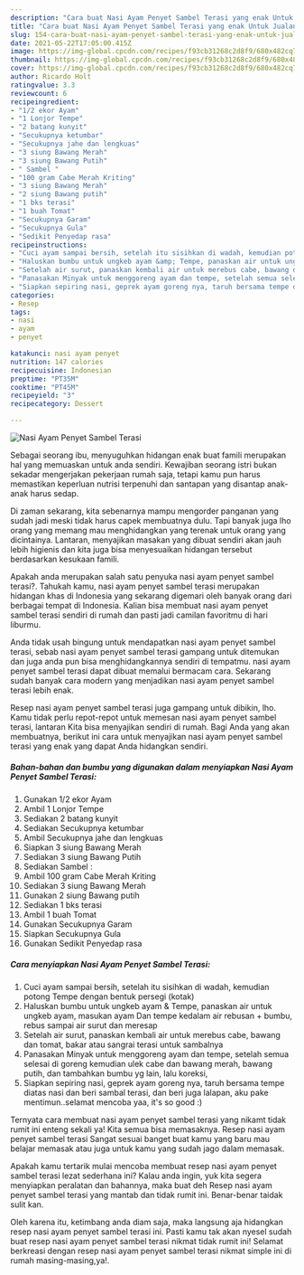 ```yaml
---
description: "Cara buat Nasi Ayam Penyet Sambel Terasi yang enak Untuk Jualan"
title: "Cara buat Nasi Ayam Penyet Sambel Terasi yang enak Untuk Jualan"
slug: 154-cara-buat-nasi-ayam-penyet-sambel-terasi-yang-enak-untuk-jualan
date: 2021-05-22T17:05:00.415Z
image: https://img-global.cpcdn.com/recipes/f93cb31268c2d8f9/680x482cq70/nasi-ayam-penyet-sambel-terasi-foto-resep-utama.jpg
thumbnail: https://img-global.cpcdn.com/recipes/f93cb31268c2d8f9/680x482cq70/nasi-ayam-penyet-sambel-terasi-foto-resep-utama.jpg
cover: https://img-global.cpcdn.com/recipes/f93cb31268c2d8f9/680x482cq70/nasi-ayam-penyet-sambel-terasi-foto-resep-utama.jpg
author: Ricardo Holt
ratingvalue: 3.3
reviewcount: 6
recipeingredient:
- "1/2 ekor Ayam"
- "1 Lonjor Tempe"
- "2 batang kunyit"
- "Secukupnya ketumbar"
- "Secukupnya jahe dan lengkuas"
- "3 siung Bawang Merah"
- "3 siung Bawang Putih"
- " Sambel "
- "100 gram Cabe Merah Kriting"
- "3 siung Bawang Merah"
- "2 siung Bawang putih"
- "1 bks terasi"
- "1 buah Tomat"
- "Secukupnya Garam"
- "Secukupnya Gula"
- "Sedikit Penyedap rasa"
recipeinstructions:
- "Cuci ayam sampai bersih, setelah itu sisihkan di wadah, kemudian potong Tempe dengan bentuk persegi (kotak)"
- "Haluskan bumbu untuk ungkeb ayam &amp; Tempe, panaskan air untuk ungkeb ayam, masukan ayam Dan tempe kedalam air rebusan + bumbu, rebus sampai air surut dan meresap"
- "Setelah air surut, panaskan kembali air untuk merebus cabe, bawang dan tomat, bakar atau sangrai terasi untuk sambalnya"
- "Panasakan Minyak untuk menggoreng ayam dan tempe, setelah semua selesai di goreng kemudian ulek cabe dan bawang merah, bawang putih, dan tambahkan bumbu yg lain, lalu koreksi,"
- "Siapkan sepiring nasi, geprek ayam goreng nya, taruh bersama tempe diatas nasi dan beri sambal terasi, dan beri juga lalapan, aku pake mentimun..selamat mencoba yaa, it&#39;s so good :)"
categories:
- Resep
tags:
- nasi
- ayam
- penyet

katakunci: nasi ayam penyet 
nutrition: 147 calories
recipecuisine: Indonesian
preptime: "PT35M"
cooktime: "PT45M"
recipeyield: "3"
recipecategory: Dessert

---
```



![Nasi Ayam Penyet Sambel Terasi](https://img-global.cpcdn.com/recipes/f93cb31268c2d8f9/680x482cq70/nasi-ayam-penyet-sambel-terasi-foto-resep-utama.jpg)

Sebagai seorang ibu, menyuguhkan hidangan enak buat famili merupakan hal yang memuaskan untuk anda sendiri. Kewajiban seorang istri bukan sekadar mengerjakan pekerjaan rumah saja, tetapi kamu pun harus memastikan keperluan nutrisi terpenuhi dan santapan yang disantap anak-anak harus sedap.

Di zaman  sekarang, kita sebenarnya mampu mengorder panganan yang sudah jadi meski tidak harus capek membuatnya dulu. Tapi banyak juga lho orang yang memang mau menghidangkan yang terenak untuk orang yang dicintainya. Lantaran, menyajikan masakan yang dibuat sendiri akan jauh lebih higienis dan kita juga bisa menyesuaikan hidangan tersebut berdasarkan kesukaan famili. 



Apakah anda merupakan salah satu penyuka nasi ayam penyet sambel terasi?. Tahukah kamu, nasi ayam penyet sambel terasi merupakan hidangan khas di Indonesia yang sekarang digemari oleh banyak orang dari berbagai tempat di Indonesia. Kalian bisa membuat nasi ayam penyet sambel terasi sendiri di rumah dan pasti jadi camilan favoritmu di hari liburmu.

Anda tidak usah bingung untuk mendapatkan nasi ayam penyet sambel terasi, sebab nasi ayam penyet sambel terasi gampang untuk ditemukan dan juga anda pun bisa menghidangkannya sendiri di tempatmu. nasi ayam penyet sambel terasi dapat dibuat memalui bermacam cara. Sekarang sudah banyak cara modern yang menjadikan nasi ayam penyet sambel terasi lebih enak.

Resep nasi ayam penyet sambel terasi juga gampang untuk dibikin, lho. Kamu tidak perlu repot-repot untuk memesan nasi ayam penyet sambel terasi, lantaran Kita bisa menyajikan sendiri di rumah. Bagi Anda yang akan membuatnya, berikut ini cara untuk menyajikan nasi ayam penyet sambel terasi yang enak yang dapat Anda hidangkan sendiri.

<!--inarticleads1-->

##### Bahan-bahan dan bumbu yang digunakan dalam menyiapkan Nasi Ayam Penyet Sambel Terasi:

1. Gunakan 1/2 ekor Ayam
1. Ambil 1 Lonjor Tempe
1. Sediakan 2 batang kunyit
1. Sediakan Secukupnya ketumbar
1. Ambil Secukupnya jahe dan lengkuas
1. Siapkan 3 siung Bawang Merah
1. Sediakan 3 siung Bawang Putih
1. Sediakan  Sambel :
1. Ambil 100 gram Cabe Merah Kriting
1. Sediakan 3 siung Bawang Merah
1. Gunakan 2 siung Bawang putih
1. Sediakan 1 bks terasi
1. Ambil 1 buah Tomat
1. Gunakan Secukupnya Garam
1. Siapkan Secukupnya Gula
1. Gunakan Sedikit Penyedap rasa




<!--inarticleads2-->

##### Cara menyiapkan Nasi Ayam Penyet Sambel Terasi:

1. Cuci ayam sampai bersih, setelah itu sisihkan di wadah, kemudian potong Tempe dengan bentuk persegi (kotak)
1. Haluskan bumbu untuk ungkeb ayam &amp; Tempe, panaskan air untuk ungkeb ayam, masukan ayam Dan tempe kedalam air rebusan + bumbu, rebus sampai air surut dan meresap
1. Setelah air surut, panaskan kembali air untuk merebus cabe, bawang dan tomat, bakar atau sangrai terasi untuk sambalnya
1. Panasakan Minyak untuk menggoreng ayam dan tempe, setelah semua selesai di goreng kemudian ulek cabe dan bawang merah, bawang putih, dan tambahkan bumbu yg lain, lalu koreksi,
1. Siapkan sepiring nasi, geprek ayam goreng nya, taruh bersama tempe diatas nasi dan beri sambal terasi, dan beri juga lalapan, aku pake mentimun..selamat mencoba yaa, it&#39;s so good :)




Ternyata cara membuat nasi ayam penyet sambel terasi yang nikamt tidak rumit ini enteng sekali ya! Kita semua bisa memasaknya. Resep nasi ayam penyet sambel terasi Sangat sesuai banget buat kamu yang baru mau belajar memasak atau juga untuk kamu yang sudah jago dalam memasak.

Apakah kamu tertarik mulai mencoba membuat resep nasi ayam penyet sambel terasi lezat sederhana ini? Kalau anda ingin, yuk kita segera menyiapkan peralatan dan bahannya, maka buat deh Resep nasi ayam penyet sambel terasi yang mantab dan tidak rumit ini. Benar-benar taidak sulit kan. 

Oleh karena itu, ketimbang anda diam saja, maka langsung aja hidangkan resep nasi ayam penyet sambel terasi ini. Pasti kamu tak akan nyesel sudah buat resep nasi ayam penyet sambel terasi nikmat tidak rumit ini! Selamat berkreasi dengan resep nasi ayam penyet sambel terasi nikmat simple ini di rumah masing-masing,ya!.

